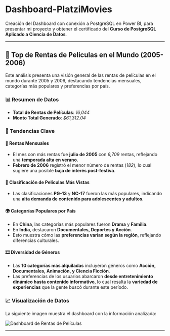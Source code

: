 # Dashboard-PlatziMovies

Creación del Dashboard con conexión a PostgreSQL en Power BI, para presentar mi proyecto y obtener el certificado del **Curso de PostgreSQL Aplicado a Ciencia de Datos**.

---

## 🎥 Top de Rentas de Películas en el Mundo (2005-2006)

Este análisis presenta una visión general de las rentas de películas en el mundo durante 2005 y 2006, destacando tendencias mensuales, categorías más populares y preferencias por país.

### 📊 Resumen de Datos

- **Total de Rentas de Películas**: *16,044*
- **Monto Total Generado**: *$61,312.04*

### 🌟 Tendencias Clave

#### 📅 Rentas Mensuales

- El mes con más rentas fue **julio de 2005** con *6,709* rentas, reflejando una **temporada alta en verano**.
- **Febrero de 2006** registró el menor número de rentas (*182*), lo cual sugiere una posible **baja de interés post-festiva**.

#### 🔖 Clasificación de Películas Más Vistas

- Las clasificaciones **PG-13** y **NC-17** fueron las más populares, indicando una **alta demanda de contenido para adolescentes y adultos**.

#### 🌍 Categorías Populares por País

- En **China**, las categorías más populares fueron **Drama** y **Familia**.
- En **India**, destacaron **Documentales, Deportes y Acción**.
- Esto muestra cómo las **preferencias varían según la región**, reflejando diferencias culturales.

#### 🎞️ Diversidad de Géneros

- Las **10 categorías más alquiladas** incluyeron géneros como **Acción, Documentales, Animación, y Ciencia Ficción**.
- Las preferencias de los usuarios abarcaron **desde entretenimiento dinámico hasta contenido informativo**, lo cual resalta la **variedad de experiencias** que la gente buscó durante este período.

### 📈 Visualización de Datos

La siguiente imagen muestra el dashboard con la información analizada:

![Dashboard de Rentas de Películas](ruta-a-tu-imagen.png)

---


